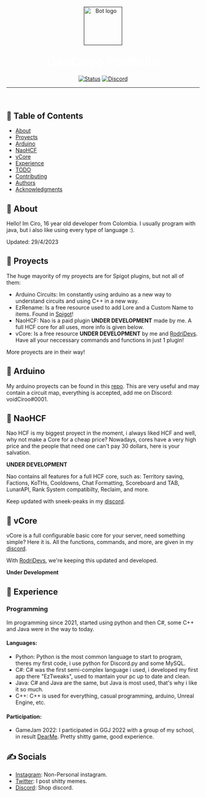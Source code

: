 <p align="center">
  <a href="" rel="noopener">
 <img width=100px height=100px src="https://i.ahegao.agency/5biQ4r2VW1.jpg?key=RIt1IxZFJfv70j" alt="Bot logo"></a>
</p>

<h3 align="center"><span style="font-size: 2em; color: white;">DevCiroo Portfolio</span></h3>



<div align="center">

[![Status](https://img.shields.io/badge/status-active-success.svg)]()
[![Discord](https://img.shields.io/discord/1080283025687978136?label=DC&style=plastic)](https://dsc.gg/voidcirooo)

</div>

---

<p align="center"> 
    <br> 
</p>

## 📝 Table of Contents

- [About](#about)
- [Proyects](#working)
- [Arduino](#arduino)
- [NaoHCF](#nao)
- [vCore](#vcore)
- [Experience](#xp)
- [TODO](../TODO.md)
- [Contributing](../CONTRIBUTING.md)
- [Authors](#authors)
- [Acknowledgments](#acknowledgement)

## 🧐 About <a name = "about"></a>
Hello! Im Ciro, 16 year old developer from Colombia. I usually program with java, but i also like using every type of language :).

Updated: 29/4/2023


## 💭 Proyects <a name = "working"></a>

The huge mayority of my proyects are for Spigot plugins, but not all of them:
- Arduino Circuits: Im constantly using arduino as a new way to understand circuits and using C++ in a new way.
- EzRename: Is a free resource used to add Lore and a Custom Name to items. Found in [Spigot](https://www.spigotmc.org/resources/ezrename.109242/)!
- NaoHCF: Nao is a paid plugin **UNDER DEVELOPMENT** made by me. A full HCF core for all uses, more info is given below.
- vCore: Is a free resource **UNDER DEVELOPMENT** by me and [RodriDevs](https://github.com/RodriDevs). Have all your neccessary commands and functions in just 1 plugin!

More proyects are in their way!

## 🤖 Arduino <a name = "arduino"></a>

My arduino proyects can be found in this [repo](https://github.com/CiroSanchezB/arduino-projects). This are very useful and may contain a circuit map, everything is accepted, add me on Discord: voidCiroo#0001.


## 🧃 NaoHCF <a name = "nao"></a>

Nao HCF is my biggest proyect in the moment, i always liked HCF and well, why not make a Core for a cheap price? Nowadays, cores have a very high price and the people that need one can't pay 30 dollars, here is your salvation.

**UNDER DEVELOPMENT**

Nao contains all features for a full HCF core, such as: Territory saving, Factions, KoTHs, Cooldowns, Chat Formatting, Scoreboard and TAB, LunarAPI, Rank System compatibilty, Reclaim, and more.

Keep updated with sneek-peaks in my [discord](https://dsc.gg/voidciroo).


## 🚀 vCore <a name = "vcore"></a>

vCore is a full configurable basic core for your server, need something simple? Here it is. All the functions, commands, and more, are given in my [discord](https://dsc.gg/voidciroo).

With [RodriDevs](https://github.com/RodriDevs), we're keeping this updated and developed.

**Under Development**


## 🥤 Experience <a name = "xp"></a>

### Programming
Im programming since 2021, started using python and then C#, some C++ and Java were in the way to today.

#### Languages:
- Python: Python is the most common language to start to program, theres my first code, i use python for Discord.py and some MySQL.
- C#: C# was the first semi-complex language i used, i developed my first app there "EzTweaks", used to mantain your pc up to date and clean.
- Java: C# and Java are the same, but Java is most used, that's why i like it so much.
- C++: C++ is used for everything, casual programming, arduino, Unreal Engine, etc.

#### Participation:
- GameJam 2022: I participated in GGJ 2022 with a group of my school, in result [DearMe](https://globalgamejam.org/2023/games/dear-me-7). Pretty shitty game, good experience.

## ✍️ Socials <a name = "socials"></a>

- [Instagram](https://www.instagram.com/void.ciro/): Non-Personal instagram.
- [Twitter](https://twitter.com/ciro_tf): I post shitty memes.
- [Discord](https://dsc.gg/voidciroo): Shop discord.
